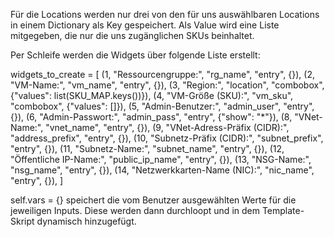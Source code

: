 Für die Locations werden nur drei von den für uns auswählbaren Locations 
in einem Dictionary als Key gespeichert. Als Value wird eine Liste mitgegeben,
die nur die uns zugänglichen SKUs beinhaltet.

Per Schleife werden die Widgets über folgende Liste erstellt:

widgets_to_create = [
            (1, "Ressourcengruppe:", "rg_name", "entry", {}),
            (2, "VM-Name:", "vm_name", "entry", {}),
            (3, "Region:", "location", "combobox", {"values": list(SKU_MAP.keys())}),
            (4, "VM-Größe (SKU):", "vm_sku", "combobox", {"values": []}),
            (5, "Admin-Benutzer:", "admin_user", "entry", {}),
            (6, "Admin-Passwort:", "admin_pass", "entry", {"show": "*"}),
            (8, "VNet-Name:", "vnet_name", "entry", {}),
            (9, "VNet-Adress-Präfix (CIDR):", "address_prefix", "entry", {}),
            (10, "Subnetz-Präfix (CIDR):", "subnet_prefix", "entry", {}),
            (11, "Subnetz-Name:", "subnet_name", "entry", {}),
            (12, "Öffentliche IP-Name:", "public_ip_name", "entry", {}),
            (13, "NSG-Name:", "nsg_name", "entry", {}),
            (14, "Netzwerkkarten-Name (NIC):", "nic_name", "entry", {}),
        ]

self.vars = {} speichert die vom Benutzer ausgewählten Werte für die jeweiligen
Inputs. Diese werden dann durchloopt und in dem Template-Skript dynamisch hinzugefügt.

